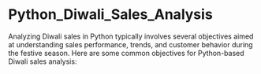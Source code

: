 # Python_Diwali_Sales_Analysis
Analyzing Diwali sales in Python typically involves several objectives aimed at understanding sales performance, trends, and customer behavior during the festive season. Here are some common objectives for Python-based Diwali sales analysis:
